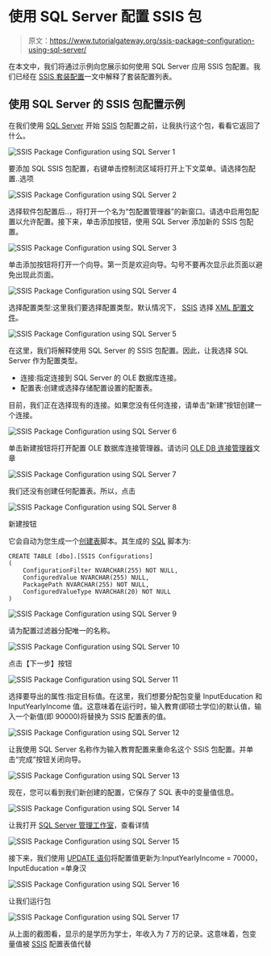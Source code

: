 # 使用 SQL Server 配置 SSIS 包

> 原文：<https://www.tutorialgateway.org/ssis-package-configuration-using-sql-server/>

在本文中，我们将通过示例向您展示如何使用 SQL Server 应用 SSIS 包配置。我们已经在 [SSIS 套装配置](https://www.tutorialgateway.org/ssis-package-configuration/)一文中解释了套装配置列表。

## 使用 SQL Server 的 SSIS 包配置示例

在我们使用 [SQL Server](https://www.tutorialgateway.org/sql/) 开始 [SSIS](https://www.tutorialgateway.org/ssis/) 包配置之前，让我执行这个包，看看它返回了什么。

![SSIS Package Configuration using SQL Server 1](img/68b7611c1bc5f038e1d65d28f7c60a69.png)

要添加 SQL SSIS 包配置，右键单击控制流区域将打开上下文菜单。请选择包配置..选项

![SSIS Package Configuration using SQL Server 2](img/3fb3c481aa50f980d8646a9a91895186.png)

选择软件包配置后..，将打开一个名为“包配置管理器”的新窗口。请选中启用包配置以允许配置。接下来，单击添加按钮，使用 SQL Server 添加新的 SSIS 包配置。

![SSIS Package Configuration using SQL Server 3](img/a2337b309f629fe00346a14a02ae1f43.png)

单击添加按钮将打开一个向导。第一页是欢迎向导。勾号不要再次显示此页面以避免出现此页面。

![SSIS Package Configuration using SQL Server 4](img/d1eb16a573651e7fd9d55524763e2057.png)

选择配置类型:这里我们要选择配置类型。默认情况下， [SSIS](https://www.tutorialgateway.org/ssis/) 选择 [XML 配置文件](https://www.tutorialgateway.org/ssis-package-configuration-using-xml-configuration-file/)。

![SSIS Package Configuration using SQL Server 5](img/1f91227dbad13008e3d1daa03d6cfcf8.png)

在这里，我们将解释使用 SQL Server 的 SSIS 包配置。因此，让我选择 SQL Server 作为配置类型。

*   连接:指定连接到 SQL Server 的 OLE 数据库连接。
*   配置表:创建或选择存储配置设置的配置表。

目前，我们正在选择现有的连接。如果您没有任何连接，请单击“新建”按钮创建一个连接。

![SSIS Package Configuration using SQL Server 6](img/6ad597bce1fa5c926d80397d77cfb12c.png)

单击新建按钮将打开配置 OLE 数据库连接管理器。请访问 [OLE DB 连接管理器](https://www.tutorialgateway.org/ole-db-connection-manager-in-ssis/)文章

![SSIS Package Configuration using SQL Server 7](img/634a8ff249f86f1e71f6e40adb399683.png)

我们还没有创建任何配置表。所以，点击

![SSIS Package Configuration using SQL Server 8](img/e097cb501572494e4c066dc9c7ab896a.png)

新建按钮

它会自动为您生成一个[创建表](https://www.tutorialgateway.org/sql-create-table/)脚本。其生成的 [SQL](https://www.tutorialgateway.org/sql/) 脚本为:

```
CREATE TABLE [dbo].[SSIS Configurations]
(
	ConfigurationFilter NVARCHAR(255) NOT NULL,
	ConfiguredValue NVARCHAR(255) NULL,
	PackagePath NVARCHAR(255) NOT NULL,
	ConfiguredValueType NVARCHAR(20) NOT NULL
)
```

![SSIS Package Configuration using SQL Server 9](img/8e7240b32b65cab294b11ffdab013039.png)

请为配置过滤器分配唯一的名称。

![SSIS Package Configuration using SQL Server 10](img/23907b45ff4109d49e21584b430c763e.png)

点击【下一步】按钮

![SSIS Package Configuration using SQL Server 11](img/26a72dae91995c9229a6908f409ffc6c.png)

选择要导出的属性:指定目标值。在这里，我们想要分配包变量 InputEducation 和 InputYearlyIncome 值。这意味着在运行时，输入教育(即硕士学位)的默认值，输入一个新值(即 90000)将替换为 SSIS 配置表的值。

![SSIS Package Configuration using SQL Server 12](img/5fbe2b7471f73d19a388f556b46c0f21.png)

让我使用 SQL Server 名称作为输入教育配置来重命名这个 SSIS 包配置。并单击“完成”按钮关闭向导。

![SSIS Package Configuration using SQL Server 13](img/f0ddcad28dd3b195cd3dc10a09f4d9fa.png)

现在，您可以看到我们新创建的配置，它保存了 SQL 表中的变量值信息。

![SSIS Package Configuration using SQL Server 14](img/41de9fc23a85087031d89b26ec9d57f7.png)

让我打开 [SQL Server 管理工作室](https://www.tutorialgateway.org/sql/)，查看详情

![SSIS Package Configuration using SQL Server 15](img/3fd82aeaa10c0d9c0a832689db7191da.png)

接下来，我们使用 [UPDATE 语句](https://www.tutorialgateway.org/sql-update-statement/)将配置值更新为:InputYearlyIncome = 70000，InputEducation =单身汉

![SSIS Package Configuration using SQL Server 16](img/0e70cfb9e1c7a447dd8389e0828a3e23.png)

让我们运行包

![SSIS Package Configuration using SQL Server 17](img/b4d66e8ff51d7b6a3945a2e7641df337.png)

从上面的截图看，显示的是学历为学士，年收入为 7 万的记录。这意味着，包变量值被 [SSIS](https://www.tutorialgateway.org/ssis/) 配置表值代替